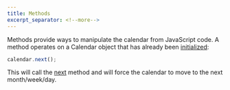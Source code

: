 ```yaml
---
title: Methods
excerpt_separator: <!--more-->
---
```


Methods provide ways to manipulate the calendar from JavaScript code.<!--more--> A method operates on a Calendar object that has already been [initialized](initialize-es6):

```js
calendar.next();
```

This will call the [next](Calendar-next) method and will force the calendar to move to the next month/week/day.
